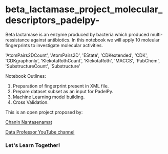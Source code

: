 # beta_lactamase_project_molecular_descriptors_padelpy-

Beta lactamase is an enzyme produced by bacteria which produced multi-ressistance against antibiotics. In this notebook we will apply 10 moleular fingerprints to investigate  molecular activities. 

       
 'AtomPairs2DCount',
 'AtomPairs2D',
 'EState',
 'CDKextended',
 'CDK',
 'CDKgraphonly',
 'KlekotaRothCount',
 'KlekotaRoth',
 'MACCS',
 'PubChem',
 'SubstructureCount',
 'Substructure'
 
 
 Notebook Outlines: 
 
 1. Preparation of fingerprint present in XML file.
 2. Prepare dataset subset as an input for PadelPy.
 3. Machine Learning model building.
 4. Cross Validation.
 
 
 This is an open project proposed by:


[Chanin Nantasenamat](https://scholar.google.com/citations?user=df-l7zQAAAAJ&hl=en)

[Data Professor YouTube channel](https://youtube.com/dataprofessor)

### Let's Learn Together!
